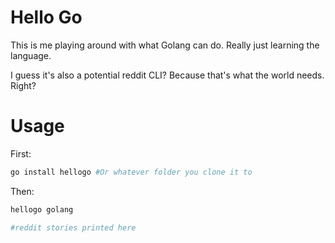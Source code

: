 Hello Go
========

This is me playing around with what Golang can do. Really just learning the language.

I guess it's also a potential reddit CLI?  Because that's what the world needs. Right?

Usage
=====

First:

```bash
go install hellogo #Or whatever folder you clone it to
```

Then: 
```bash
hellogo golang

#reddit stories printed here
```
